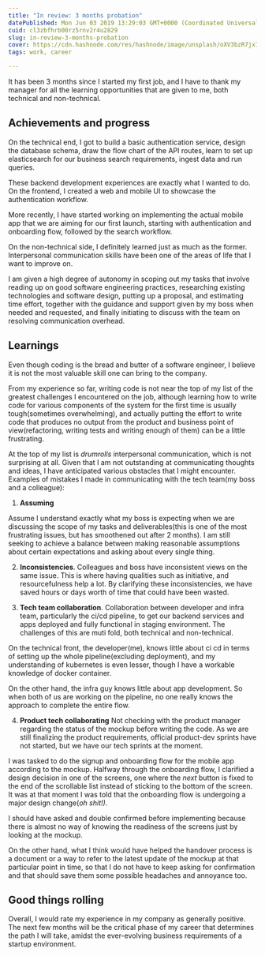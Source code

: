 ```yaml
---
title: "In review: 3 months probation"
datePublished: Mon Jun 03 2019 13:29:03 GMT+0000 (Coordinated Universal Time)
cuid: cl3zbfhrb00rz5rnv2r4u2829
slug: in-review-3-months-probation
cover: https://cdn.hashnode.com/res/hashnode/image/unsplash/oXV3bzR7jxI/upload/v1654349311252/2UwapOpTf.jpeg
tags: work, career

---
```


It has been 3 months since I started my first job, and I have to thank my manager for all the learning opportunities that are given to me, both technical and non-technical.

## Achievements and progress

On the technical end, I got to build a basic authentication service, design the database schema, draw the flow chart of the API routes, learn to set up elasticsearch for our business search requirements, ingest data and run queries.

These backend development experiences are exactly what I wanted to do. On the frontend, I created a web and mobile UI to showcase the authentication workflow.

More recently, I have started working on implementing the actual mobile app that we are aiming for our first launch, starting with authentication and onboarding flow, followed by the search workflow.

On the non-technical side, I definitely learned just as much as the former.
Interpersonal communication skills have been one of the areas of life that I want to improve on.

I am given a high degree of autonomy in scoping out my tasks that involve reading up on good software engineering practices, researching existing technologies and software design, putting up a proposal, and estimating time effort, together with the guidance and support given by my boss when needed and requested, and finally initiating to discuss with the team on resolving communication overhead.

## Learnings

Even though coding is the bread and butter of a software engineer, I believe it is not the most valuable skill one can bring to the company.

From my experience so far, writing code is not near the top of my list of the greatest challenges I encountered on the job, although learning how to write code for various components of the system for the first time is usually tough(sometimes overwhelming), and actually putting the effort to write code that produces no output from the product and business point of view(refactoring, writing tests and writing enough of them) can be a little frustrating.

At the top of my list is _drumrolls_ interpersonal communication, which is not surprising at all.
Given that I am not outstanding at communicating thoughts and ideas, I have anticipated various obstacles that I might encounter. Examples of mistakes I made in communicating with the tech team(my boss and a colleague):

1.  **Assuming**

Assume I understand exactly what my boss is expecting when we are discussing the scope of my tasks and deliverables(this is one of the most frustrating issues, but has smoothened out after 2 months).
I am still seeking to achieve a balance between making reasonable assumptions about certain expectations and asking about every single thing.

2.  **Inconsistencies**.
Colleagues and boss have inconsistent views on the same issue. This is where having qualities such as initiative, and resourcefulness help a lot. By clarifying these inconsistencies, we have saved hours or days worth of time that could have been wasted.

3.  **Tech team collaboration**.
Collaboration between developer and infra team, particularly the ci/cd pipeline, to get our backend services and apps deployed and fully functional in staging environment. The challenges of this are muti fold, both technical and non-technical.

On the technical front, the developer(me), knows little about ci cd in terms of setting up the whole pipeline(excluding deployment), and my understanding of kubernetes is even lesser, though I have a workable knowledge of docker container.

On the other hand, the infra guy knows little about app development. So when both of us are working on the pipeline, no one really knows the approach to complete the entire flow.

4.  **Product tech collaborating**
Not checking with the product manager regarding the status of the mockup before writing the code. As we are still finalizing the product requirements, official product-dev sprints have not started, but we have our tech sprints at the moment.

I was tasked to do the signup and onboarding flow for the mobile app according to the mockup. Halfway through the onboarding flow, I clarified a design decision in one of the screens, one where the _next_ button is fixed to the end of the scrollable list instead of sticking to the bottom of the screen.
It was at that moment I was told that the onboarding flow is undergoing a major design change(_oh shit!)_.

I should have asked and double confirmed before implementing because there is almost no way of knowing the readiness of the screens just by looking at the mockup.

On the other hand, what I think would have helped the handover process is a document or a way to refer to the latest update of the mockup at that particular point in time, so that I do not have to keep asking for confirmation and that should save them some possible headaches and annoyance too.

## Good things rolling

Overall, I would rate my experience in my company as generally positive. The next few months will be the critical phase of my career that determines the path I will take, amidst the ever-evolving business requirements of a startup environment.